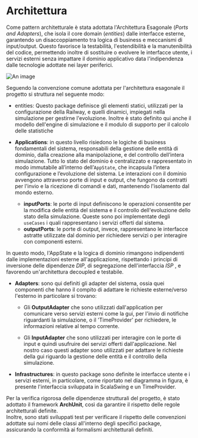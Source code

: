 # Architettura

Come pattern architetturale è stata adottata l'Architettura Esagonale (_Ports and Adapters_), 
che isola il core domain (_entities_) dalle interfacce esterne, garantendo un disaccoppiamento 
tra logica di business e meccanismi di input/output. 
Questo favorisce la testabilità, l'estendibilità e la manutenibilità del codice, permettendo 
inoltre di sostituire o evolvere le interfacce utente, i servizi esterni senza impattare il
dominio applicativo data l'indipendenza dalle tecnologie adottate nei layer periferici.

![An image](/resources/architecture/architecture.svg)

Seguendo la convenzione comune adottata per l'architettura esagonale il progetto si struttura nel seguente modo:

- entities: Questo package definisce gli elementi statici, utilizzati per la configurazione della Railway, e quelli dinamici, impiegati nella simulazione per gestirne l'evoluzione.
  Inoltre è stato definito qui anche il modello dell'engine di simulazione e il modulo di supporto per il calcolo delle statistiche


- **Applications**: in questo livello risiedono le logiche di business fondamentali del sistema, responsabili 
della gestione delle entità di dominio, dalla creazione alla manipolazione, e del controllo dell’intera 
simulazione. Tutto lo stato del dominio è centralizzato e rappresentato in modo immutabile all’interno 
dell’`AppState`, che incapsula l’intera configurazione e l’evoluzione del sistema.
Le interazioni con il dominio avvengono attraverso porte di input e output, che fungono da contratti per l'invio e 
la ricezione di comandi e dati, mantenendo l'isolamento dal mondo esterno.
  - **inputPorts**: le porte di input definiscono le operazioni consentite per la modifica delle entità del sistema e 
  il controllo dell'evoluzione dello stato della simulazione. Queste sono poi implementate degli `useCases` i quali 
  rappresentano i servizi offerti dal sistema.
  - **outputPorts**: le porte di output, invece, rappresentano le interfacce astratte utilizzate dal dominio 
  per richiedere servizi o per interagire con componenti esterni.

In questo modo, l'AppState e la logica di dominio rimangono indipendenti dalle implementazioni esterne 
all'applicazione, rispettando i principi di inversione delle dipendenze _DIP_, di segregazione 
dell'interfaccia _ISP_ , e favorendo un'architettura decoupled e testabile.

- **Adapters**: sono qui definiti gli adapter del sistema, ossia quei componenti che hanno il compito di adattare le richieste esterne/verso l'esterno in particolare si trovano:
  - Gli **OutputAdapter** che sono utilizzati dall'application per comunicare verso servizi esterni come la gui, per l'invio di notifiche riguardanti la simulazione, o il 'TimeProvider' per richiedere, le informazioni relative al tempo corrente. 

  - Gli **InputAdapter** che sono utilizzati per interagire con le porte di input e quindi usufruire dei servizi offerti dall'applicazione. Nel nostro caso questi adapter sono utilizzati per adattare le richieste della gui riguardo la gestione delle entità e il controllo della simulazione. 


- **Infrastructures**: in questo package sono definite le interfacce utente e i servizi esterni, in particolare, come riportato nel diagramma in figura, è presente l'interfaccia sviluppata in ScalaSwing e un TimeProvider.

Per la verifica rigorosa delle dipendenze strutturali del progetto, è stato adottato il 
framework **ArchUnit**, così da garantire il rispetto delle regole architetturali definite.  
Inoltre, sono stati sviluppati test per verificare il rispetto delle convenzioni adottate sui nomi 
delle classi all'interno degli specifici package, assicurando la conformità ai formalismi 
architetturali definiti.


